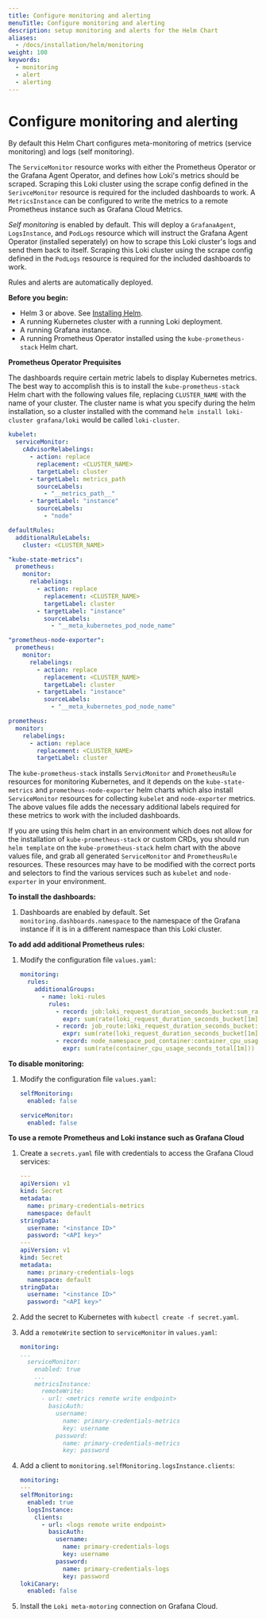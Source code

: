 ```yaml
---
title: Configure monitoring and alerting
menuTitle: Configure monitoring and alerting
description: setup monitoring and alerts for the Helm Chart
aliases:
  - /docs/installation/helm/monitoring
weight: 100
keywords:
  - monitoring
  - alert
  - alerting
---
```


# Configure monitoring and alerting

By default this Helm Chart configures meta-monitoring of metrics (service monitoring) and logs (self monitoring).

The `ServiceMonitor` resource works with either the Prometheus Operator or the Grafana Agent Operator, and defines how Loki's metrics should be scraped. Scraping this Loki cluster using the scrape config defined in the `SerivceMonitor` resource is required for the included dashboards to work. A `MetricsInstance` can be configured to write the metrics to a remote Prometheus instance such as Grafana Cloud Metrics.

_Self monitoring_ is enabled by default. This will deploy a `GrafanaAgent`, `LogsInstance`, and `PodLogs` resource which will instruct the Grafana Agent Operator (installed seperately) on how to scrape this Loki cluster's logs and send them back to itself. Scraping this Loki cluster using the scrape config defined in the `PodLogs` resource is required for the included dashboards to work.

Rules and alerts are automatically deployed.

**Before you begin:**

- Helm 3 or above. See [Installing Helm](https://helm.sh/docs/intro/install/).
- A running Kubernetes cluster with a running Loki deployment.
- A running Grafana instance.
- A running Prometheus Operator installed using the `kube-prometheus-stack` Helm chart.

**Prometheus Operator Prequisites**

The dashboards require certain metric labels to display Kubernetes metrics. The best way to accomplish this is to install the `kube-prometheus-stack` Helm chart with the following values file, replacing `CLUSTER_NAME` with the name of your cluster. The cluster name is what you specify during the helm installation, so a cluster installed with the command `helm install loki-cluster grafana/loki` would be called `loki-cluster`.

```yaml
kubelet:
  serviceMonitor:
    cAdvisorRelabelings:
      - action: replace
        replacement: <CLUSTER_NAME>
        targetLabel: cluster
      - targetLabel: metrics_path
        sourceLabels:
          - "__metrics_path__"
      - targetLabel: "instance"
        sourceLabels:
          - "node"

defaultRules:
  additionalRuleLabels:
    cluster: <CLUSTER_NAME>

"kube-state-metrics":
  prometheus:
    monitor:
      relabelings:
        - action: replace
          replacement: <CLUSTER_NAME>
          targetLabel: cluster
        - targetLabel: "instance"
          sourceLabels:
            - "__meta_kubernetes_pod_node_name"

"prometheus-node-exporter":
  prometheus:
    monitor:
      relabelings:
        - action: replace
          replacement: <CLUSTER_NAME>
          targetLabel: cluster
        - targetLabel: "instance"
          sourceLabels:
            - "__meta_kubernetes_pod_node_name"

prometheus:
  monitor:
    relabelings:
      - action: replace
        replacement: <CLUSTER_NAME>
        targetLabel: cluster
```

The `kube-prometheus-stack` installs `ServicMonitor` and `PrometheusRule` resources for monitoring Kubernetes, and it depends on the `kube-state-metrics` and `prometheus-node-exporter` helm charts which also install `ServiceMonitor` resources for collecting `kubelet` and `node-exporter` metrics. The above values file adds the necessary additional labels required for these metrics to work with the included dashboards.

If you are using this helm chart in an environment which does not allow for the installation of `kube-prometheus-stack` or custom CRDs, you should run `helm template` on the `kube-prometheus-stack` helm chart with the above values file, and grab all generated `ServiceMonitor` and `PrometheusRule` resources. These resources may have to be modified with the correct ports and selectors to find the various services such as `kubelet` and `node-exporter` in your environment.

**To install the dashboards:**

1. Dashboards are enabled by default. Set `monitoring.dashboards.namespace` to the namespace of the Grafana instance if it is in a different namespace than this Loki cluster.

**To add add additional Prometheus rules:**

1. Modify the configuration file `values.yaml`:

   ```yaml
   monitoring:
     rules:
       additionalGroups:
         - name: loki-rules
           rules:
             - record: job:loki_request_duration_seconds_bucket:sum_rate
               expr: sum(rate(loki_request_duration_seconds_bucket[1m])) by (le, job)
             - record: job_route:loki_request_duration_seconds_bucket:sum_rate
               expr: sum(rate(loki_request_duration_seconds_bucket[1m])) by (le, job, route)
             - record: node_namespace_pod_container:container_cpu_usage_seconds_total:sum_rate
               expr: sum(rate(container_cpu_usage_seconds_total[1m])) by (node, namespace, pod, container)
   ```

**To disable monitoring:**

1. Modify the configuration file `values.yaml`:

   ```yaml
   selfMonitoring:
     enabled: false

   serviceMonitor:
     enabled: false
   ```

**To use a remote Prometheus and Loki instance such as Grafana Cloud**

1. Create a `secrets.yaml` file with credentials to access the Grafana Cloud services:

   ```yaml
   ---
   apiVersion: v1
   kind: Secret
   metadata:
     name: primary-credentials-metrics
     namespace: default
   stringData:
     username: "<instance ID>"
     password: "<API key>"
   ---
   apiVersion: v1
   kind: Secret
   metadata:
     name: primary-credentials-logs
     namespace: default
   stringData:
     username: "<instance ID>"
     password: "<API key>"
   ```

2. Add the secret to Kubernetes with `kubectl create -f secret.yaml`.

3. Add a `remoteWrite` section to `serviceMonitor` in `values.yaml`:

   ```yaml
   monitoring:
   ...
     serviceMonitor:
       enabled: true
       ...
       metricsInstance:
         remoteWrite:
         - url: <metrics remote write endpoint>
           basicAuth:
             username:
               name: primary-credentials-metrics
               key: username
             password:
               name: primary-credentials-metrics
               key: password
   ```

4. Add a client to `monitoring.selfMonitoring.logsInstance.clients`:

   ```yaml
   monitoring:
   ---
   selfMonitoring:
     enabled: true
     logsInstance:
       clients:
         - url: <logs remote write endpoint>
           basicAuth:
             username:
               name: primary-credentials-logs
               key: username
             password:
               name: primary-credentials-logs
               key: password
   lokiCanary:
     enabled: false
   ```

5. Install the `Loki meta-motoring` connection on Grafana Cloud.
